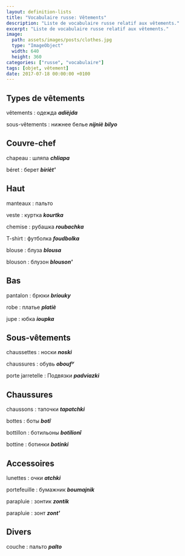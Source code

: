 ```yaml
---
layout: definition-lists
title: "Vocabulaire russe: Vêtements"
description: "Liste de vocabulaire russe relatif aux vêtements."
excerpt: "Liste de vocabulaire russe relatif aux vêtements."
image:
  path: assets/images/posts/clothes.jpg
  type: "ImageObject"
  width: 640
  height: 360
categories: ["russe", "vocabulaire"]
tags: [objet, vêtement]
date: 2017-07-18 00:00:00 +0100
---
```


## Types de vêtements

vêtements
: одежда
*__adièjda__*

sous-vêtements
: нижнее белье
*__nijniè bilyo__*


## Couvre-chef

chapeau
: шляпа
*__chliapa__*

béret
: берет
*__birièt'__*


## Haut

manteaux
: пальто

veste
: куртка
*__kourtka__*

chemise
: рубашка
*__roubachka__*

T-shirt
: футболка
*__foudbolka__*

blouse
: блуза
*__blousa__*

blouson
: блузон
*__blouson'__*


## Bas

pantalon
: брюки
*__briouky__*

robe
: платье
*__platiè__*

jupe
: юбка
*__ioupka__*


## Sous-vêtements

chaussettes
: носки
*__noski__*

chaussures
: обувь
*__oboufʸ__*

porte jarretelle
: Подвязки
*__padviazki__*


## Chaussures

chaussons
: тапочки
*__tapatchki__*

bottes
: боты
*__botî__*

bottillon
: ботильоны
*__botilionî__*

bottine
: ботинки
*__botinki__*


## Accessoires

lunettes
: очки
*__atchki__*

portefeuille
: бумажник
*__boumajnik__*

parapluie
: зонтик
*__zontik__*

parapluie
: зонт
*__zont'__*

## Divers

couche
: пальто
*__palto__*
